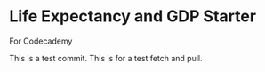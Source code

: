 # Life Expectancy and GDP Starter
 For Codecademy

This is a test commit.
This is for a test fetch and pull.
